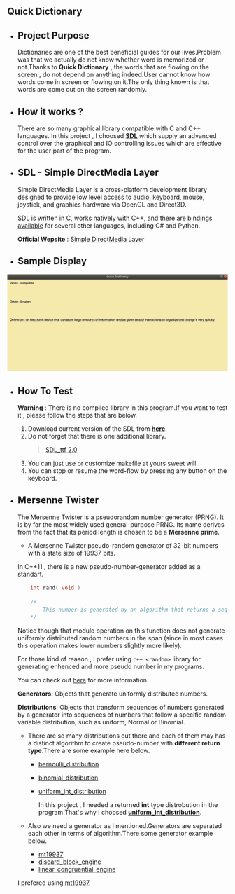 ## Quick Dictionary

* ## Project Purpose
    Dictionaries are one of the best beneficial guides for our lives.Problem was that we actually do not know whether word is memorized or not.Thanks to <b>Quick Dictionary</b> , the words that are flowing on the screen , do not depend on anything indeed.User cannot know how words come in screen or flowing on it.The only thing known is that words are come out on the screen randomly.

* ## How it works ?

    There are so many graphical library compatible with C and C++ languages. In this project , I choosed **[SDL](https://www.libsdl.org/)** which supply an advanced control over the graphical and IO controlling issues which are effective for the user part of the program.

* ## SDL - Simple DirectMedia Layer 

    Simple DirectMedia Layer is a cross-platform development library designed to provide low level access to audio, keyboard, mouse, joystick, and graphics hardware via OpenGL and Direct3D.

    SDL is written in C, works natively with C++, and there are [bindings available](https://www.libsdl.org/languages.php) for several other languages, including C# and Python. 

    __Official Wepsite__ : [Simple DirectMedia Layer](https://www.libsdl.org/)

* ## Sample Display
<img src="README-media/quickDick.gif" width="740">

* ## How To Test 

    **Warning** : There is no compiled library in this program.If you want to test it , please follow the steps that are below.
    
    1. Download current version of the SDL from **[here](https://www.libsdl.org/download-2.0.php)**. 
    2. Do not forget that there is one additional library.
       > [SDL_ttf 2.0](https://www.libsdl.org/projects/SDL_ttf/)
    3. You can  just use or customize makefile at yours sweet will.
    4. You can stop or resume the word-flow by pressing any button on the keyboard.

* ## Mersenne Twister
    The Mersenne Twister is a pseudorandom number generator (PRNG). It is by far the most widely used general-purpose PRNG. Its name derives from the fact that its period length is chosen to be a **Mersenne prime**.
    
    + A Mersenne Twister pseudo-random generator of 32-bit numbers with a state size of 19937 bits.

    In C++11 , there is a new pseudo-number-generator added as a standart.
    
    ```c
        int rand( void )

        /*
            This number is generated by an algorithm that returns a sequence of apparently non-related numbers each time it is called. This algorithm uses a seed to generate the series, which should be initialized to some distinctive value using function srand.
        */
    ```
    Notice though that modulo operation on this function does not generate uniformly distributed random numbers in the span (since in most cases this operation makes lower numbers slightly more likely).

    For those kind of reason , I prefer using ```c++
     <random>``` library for generating enhenced and more pseudo number in my programs.

     You can check out [here](http://www.cplusplus.com/reference/random/) for more information.

    **Generators**: Objects that generate uniformly distributed numbers.

    **Distributions**: Objects that transform sequences of numbers generated by a generator into sequences of numbers that follow a specific random variable distribution, such as uniform, Normal or Binomial.

    
    + There are so many distributions out there and each of them may has a  distinct algorithm to create pseudo-number with **different return type**.There are some example here below.
        + [bernoulli_distribution](http://www.cplusplus.com/reference/random/bernoulli_distribution/)
        + [binomial_distribution](http://www.cplusplus.com/reference/random/binomial_distribution/)
        + [uniform_int_distribution](http://www.cplusplus.com/reference/random/uniform_int_distribution/)

            In this project , I needed a returned **int** type distrobution in the program.That's why I choosed **[uniform_int_distribution](http://www.cplusplus.com/reference/random/uniform_int_distribution/)**.

    + Also we need a generator as I mentioned.Generators are separated each other in terms of algorithm.There some generator example below.
        + [mt19937](http://www.cplusplus.com/reference/random/mt19937/)
        + [discard_block_engine](http://www.cplusplus.com/reference/random/discard_block_engine/)
        + [linear_congruential_engine](http://www.cplusplus.com/reference/random/linear_congruential_engine/)

    I prefered using [mt19937](http://www.cplusplus.com/reference/random/mt19937/).
